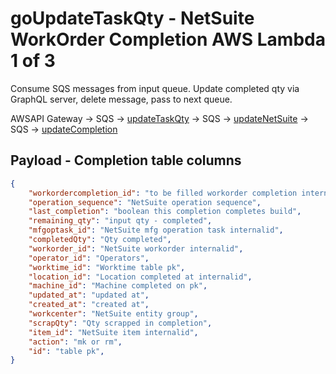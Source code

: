 # goUpdateTaskQty - NetSuite WorkOrder Completion AWS Lambda 1 of 3

Consume SQS messages from input queue. Update completed qty via GraphQL server, delete message, pass to next queue.

AWSAPI Gateway -> SQS -> [updateTaskQty](https://github.com/Shaun-York/updateTaskQty) -> SQS -> [updateNetSuite](https://github.com/Shaun-York/updateNetSuite) -> SQS -> [updateCompletion](https://github.com/Shaun-York/updateCompletion)

## Payload - Completion table columns

```json
{
    "workordercompletion_id": "to be filled workorder completion internailid",
    "operation_sequence": "NetSuite operation sequence",
    "last_completion": "boolean this completion completes build",
    "remaining_qty": "input qty - completed",
    "mfgoptask_id": "NetSuite mfg operation task internalid",
    "completedQty": "Qty completed",
    "workorder_id": "NetSuite workorder internalid",
    "operator_id": "Operators",
    "worktime_id": "Worktime table pk",
    "location_id": "Location completed at internalid",
    "machine_id": "Machine completed on pk",
    "updated_at": "updated at",
    "created_at": "created at",
    "workcenter": "NetSuite entity group",
    "scrapQty": "Qty scrapped in completion",
    "item_id": "NetSuite item internalid",
    "action": "mk or rm",
    "id": "table pk",
}
```
